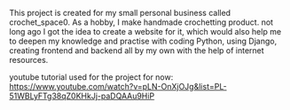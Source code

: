 This project is created for my small personal business called crochet_space0.
As a hobby, I make handmade crochetting product. not long ago I got the idea to
create a website for it, which would also help me to deepen my knowledge and practise with 
coding Python, using Django, creating frontend and backend all by my own with the help of internet resources. 

youtube tutorial used for the project for now: https://www.youtube.com/watch?v=pLN-OnXjOJg&list=PL-51WBLyFTg38qZ0KHkJj-paDQAAu9HiP
